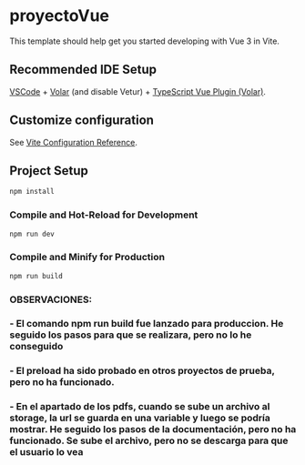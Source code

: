 # proyectoVue

This template should help get you started developing with Vue 3 in Vite.

## Recommended IDE Setup

[VSCode](https://code.visualstudio.com/) + [Volar](https://marketplace.visualstudio.com/items?itemName=Vue.volar) (and disable Vetur) + [TypeScript Vue Plugin (Volar)](https://marketplace.visualstudio.com/items?itemName=Vue.vscode-typescript-vue-plugin).

## Customize configuration

See [Vite Configuration Reference](https://vitejs.dev/config/).

## Project Setup

```sh
npm install
```

### Compile and Hot-Reload for Development

```sh
npm run dev
```

### Compile and Minify for Production

```sh
npm run build
```
### OBSERVACIONES:
### - El comando npm run build fue lanzado para produccion. He seguido los pasos para que se realizara, pero no lo he conseguido

### - El preload ha sido probado en otros proyectos de prueba, pero no ha funcionado. 
### - En el apartado de los pdfs, cuando se sube un archivo al storage, la url se guarda en una variable y luego se podría mostrar. He seguido los pasos de la documentación, pero no ha funcionado. Se sube el archivo, pero no se descarga para que el usuario lo vea

